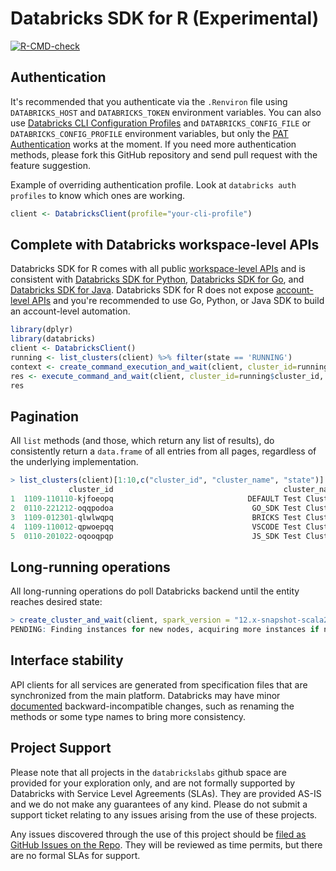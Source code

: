 # Databricks SDK for R (Experimental)

<!-- badges: start -->
[![R-CMD-check](https://github.com/databrickslabs/databricks-sdk-r/actions/workflows/R-CMD-check.yaml/badge.svg)](https://github.com/databrickslabs/databricks-sdk-r/actions/workflows/R-CMD-check.yaml)
<!-- badges: end -->

## Authentication

It's recommended that you authenticate via the `.Renviron` file using `DATABRICKS_HOST` and `DATABRICKS_TOKEN` environment variables. You can also use [Databricks CLI Configuration Profiles](https://docs.databricks.com/dev-tools/auth.html#databricks-configuration-profiles) and `DATABRICKS_CONFIG_FILE` or `DATABRICKS_CONFIG_PROFILE` environment variables, but only the [PAT Authentication](https://docs.databricks.com/dev-tools/auth.html#databricks-personal-access-token-authentication) works at the moment. If you need more authentication methods, please fork this GitHub repository and send pull request with the feature suggestion.

Example of overriding authentication profile. Look at `databricks auth profiles` to know which ones are working.
```r
client <- DatabricksClient(profile="your-cli-profile")
```

## Complete with Databricks workspace-level APIs

Databricks SDK for R comes with all public [workspace-level APIs](https://docs.databricks.com/api/workspace/introduction) and is consistent with [Databricks SDK for Python](https://github.com/databricks/databricks-sdk-py), [Databricks SDK for Go](https://github.com/databricks/databricks-sdk-go), and [Databricks SDK for Java](https://github.com/databricks/databricks-sdk-java). Databricks SDK for R does not expose [account-level APIs](https://docs.databricks.com/api/account/introduction) and you're recommended to use Go, Python, or Java SDK to build an account-level automation.

```r
library(dplyr)
library(databricks)
client <- DatabricksClient()
running <- list_clusters(client) %>% filter(state == 'RUNNING')
context <- create_command_execution_and_wait(client, cluster_id=running$cluster_id, language='python')
res <- execute_command_and_wait(client, cluster_id=running$cluster_id, context_id=context$id, language='sql', command='show tables')
res
```

## Pagination

All `list` methods (and those, which return any list of results), do consistently return a `data.frame` of all entries from all pages, regardless of the underlying implementation.

```r
> list_clusters(client)[1:10,c("cluster_id", "cluster_name", "state")]
             cluster_id                                      cluster_name      state
1  1109-110110-kjfoeopq                              DEFAULT Test Cluster TERMINATED
2  0110-221212-oqqpodoa                               GO_SDK Test Cluster TERMINATED
3  1109-012301-qlwlwqpq                               BRICKS Test Cluster TERMINATED
4  1109-110012-qpwoepqq                               VSCODE Test Cluster TERMINATED
5  0110-201022-oqooqpqp                               JS_SDK Test Cluster TERMINATED
```

## Long-running operations

All long-running operations do poll Databricks backend until the entity reaches desired state:

```r
> create_cluster_and_wait(client, spark_version = "12.x-snapshot-scala2.12", cluster_name = "r-sdk-cluster", num_workers = 1, autotermination_minutes=20, node_type_id="i3.xlarge")
PENDING: Finding instances for new nodes, acquiring more instances if necessary
```

## Interface stability

API clients for all services are generated from specification files that are synchronized from the main platform. Databricks may have minor [documented](https://github.com/databrickslabs/databricks-sdk-r/blob/main/CHANGELOG.md) backward-incompatible changes, such as renaming the methods or some type names to bring more consistency. 

## Project Support

Please note that all projects in the `databrickslabs` github space are provided for your exploration only, and are not formally supported by Databricks with Service Level Agreements (SLAs). They are provided AS-IS and we do not make any guarantees of any kind. Please do not submit a support ticket relating to any issues arising from the use of these projects.

Any issues discovered through the use of this project should be [filed as GitHub Issues on the Repo](https://github.com/databrickslabs/databricks-sdk-r/issues). They will be reviewed as time permits, but there are no formal SLAs for support.
